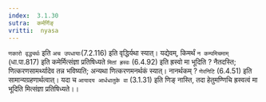 ```yaml
---
index:  3.1.30
sutra:  कर्मर्णिङ्
vritti:  nyasa
---
```


`णकारो वृद्ध्यर्थः` इति `अच उपधायाः`(7.2.116) इति वृद्धिर्यथा स्यात्। यद्येवम्, किमर्थं `न कम्पमिचमाम्` (धा.पा.817) इति कमेर्मित्संज्ञा प्रतिषिध्यते `मितां ह्रस्वः` (6.4.92) इति ह्रस्वो मा भूदिति ? नैतदस्ति; णित्करणसामर्थ्यादेव तन्न भविष्यति; अन्यथा णित्करणमनर्थकं स्यात्। नानर्थकम् ? `णेरनिटि` (6.4.51) इति सामान्यग्रहणार्थत्वात्। यदा च `आयादय आर्धधातुके वा` (3.1.31) इति णिङ् नास्ति, तदा हेतुमण्णिचि ह्रस्वत्वं मा भूदिति मित्संज्ञा प्रतिषिध्यते।।

